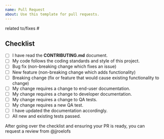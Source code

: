 ```yaml
---
name: Pull Request
about: Use this template for pull requests.
---
```


related to/fixes #

## Checklist

<!--- Put an `x` in all the boxes that apply: -->
- [ ] I have read the **CONTRIBUTING.md** document.
- [ ] My code follows the coding standards and style of this project.
- [ ] Bug fix (non-breaking change which fixes an issue)
- [ ] New feature (non-breaking change which adds functionality)
- [ ] Breaking change (fix or feature that would cause existing functionality to change)
- [ ] My change requires a change to end-user documentation.
- [ ] My change requires a change to developer documentation.
- [ ] My change requires a change to QA tests.
- [ ] My change requires a new QA test.
- [ ] I have updated the documentation accordingly.
- [ ] All new and existing tests passed.

After going over the checklist and ensuring your PR is ready, you can request a review from @jjroelofs
